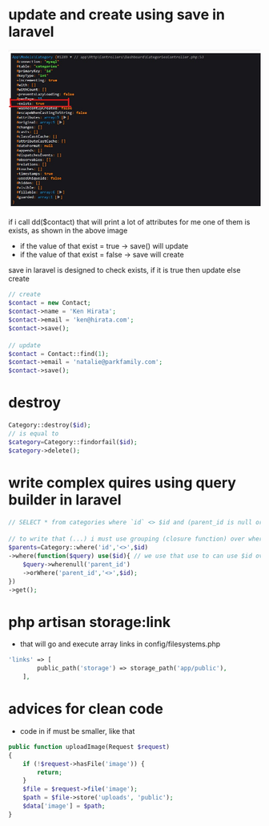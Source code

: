 # update and create using save in laravel
![](./images/find.jpg)

if i call dd($contact)
that will print a lot of attributes for me one of them is exists, as shown in the above image
- if the value of that exist = true -> save() will update
- if the value of that exist = false -> save will create

save in laravel is designed to check exists, if it is true then update else create

```php
// create
$contact = new Contact;
$contact->name = 'Ken Hirata';
$contact->email = 'ken@hirata.com';
$contact->save();

// update
$contact = Contact::find(1);
$contact->email = 'natalie@parkfamily.com';
$contact->save();
```

# destroy
```php
Category::destroy($id);
// is equal to 
$category=Category::findorfail($id);
$category->delete();
```

# write complex quires using query builder in laravel 
```php
// SELECT * from categories where `id` <> $id and (parent_id is null or parent_id <> $parent_id)

// to write that (...) i must use grouping (closure function) over where
$parents=Category::where('id','<>',$id)
->where(function($query) use($id){ // we use that use to can use $id over closure function, i can't write that function($query,$id), because that is callback function, will be called with other function
    $query->wherenull('parent_id')
    ->orWhere('parent_id','<>',$id);
})
->get();
```

# php artisan storage:link
- that will go and execute array links in config/filesystems.php

```php
'links' => [
        public_path('storage') => storage_path('app/public'),
    ],
```

# advices for clean code
- code in if must be smaller, like that 

```php
public function uploadImage(Request $request)
{
    if (!$request->hasFile('image')) {
        return;
    }
    $file = $request->file('image');
    $path = $file->store('uploads', 'public');
    $data['image'] = $path;
}
```
